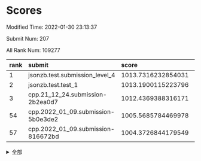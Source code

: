 # Scores

Modified Time: 2022-01-30 23:13:37

Submit Num: 207

All Rank Num: 109277

| rank |               submit               |       score        |       sigma        | pk_num |
| :--- | :--------------------------------- | :----------------- | :----------------- | :----- |
| 1    | jsonzb.test.submission_level_4     | 1013.7316232854031 | 0.7995717060102119 | 2111   |
| 2    | jsonzb.test.test_1                 | 1013.1900115223796 | 0.7981292138448113 | 2114   |
| 3    | cpp.21_12_24.submission-2b2ea0d7   | 1012.4369388316171 | 0.8160869546489049 | 2114   |
| 54   | cpp.2022_01_09.submission-5b0e3de2 | 1005.5685784469978 | 0.7097184194004676 | 2105   |
| 57   | cpp.2022_01_09.submission-816672bd | 1004.3726844179549 | 0.7096974610268832 | 2114   |


<details>
<summary>全部</summary>

| rank |                 submit                 |       score        |       sigma        | pk_num |
| :--- | :------------------------------------- | :----------------- | :----------------- | :----- |
| 1    | jsonzb.test.submission_level_4         | 1013.7316232854031 | 0.7995717060102119 | 2111   |
| 2    | jsonzb.test.test_1                     | 1013.1900115223796 | 0.7981292138448113 | 2114   |
| 3    | cpp.21_12_24.submission-2b2ea0d7       | 1012.4369388316171 | 0.8160869546489049 | 2114   |
| 4    | gobigger.level_3.submission_level_3_22 | 1011.5763527785754 | 0.7686340663837138 | 2111   |
| 5    | gobigger.level_3.submission_level_3_5  | 1011.2558101663817 | 0.7815011523913235 | 2111   |
| 6    | gobigger.level_3.submission_level_3_11 | 1011.048031787153  | 0.7583049782470989 | 2115   |
| 7    | gobigger.level_3.submission_level_3_28 | 1011.0128316358763 | 0.7958188147318659 | 2104   |
| 8    | gobigger.level_3.submission_level_3_45 | 1010.9916697410824 | 0.7722647078355132 | 2110   |
| 9    | gobigger.level_3.submission_level_3_41 | 1010.910614770591  | 0.771017089256533  | 2115   |
| 10   | gobigger.level_3.submission_level_3_3  | 1010.9063066333904 | 0.7619143940206768 | 2112   |
| 11   | gobigger.level_3.submission_level_3_39 | 1010.8959774291188 | 0.7684375244081403 | 2113   |
| 12   | gobigger.level_3.submission_level_3_15 | 1010.8303885973747 | 0.7525554549485405 | 2105   |
| 13   | gobigger.level_3.submission_level_3_35 | 1010.8179697177344 | 0.7764591502650157 | 2111   |
| 14   | gobigger.level_3.submission_level_3_10 | 1010.7807104309496 | 0.7623162375659998 | 2111   |
| 15   | gobigger.level_3.submission_level_3_26 | 1010.6942018403839 | 0.7714642498043616 | 2114   |
| 16   | gobigger.level_3.submission_level_3_30 | 1010.6146741121316 | 0.7501088187599376 | 2114   |
| 17   | gobigger.level_3.submission_level_3_20 | 1010.6103399204368 | 0.7690910556761078 | 2109   |
| 18   | gobigger.level_3.submission_level_3_46 | 1010.5830485151506 | 0.7652708900425907 | 2113   |
| 19   | gobigger.level_3.submission_level_3_7  | 1010.4787379627492 | 0.7532566728149875 | 2112   |
| 20   | gobigger.level_3.submission_level_3_8  | 1010.4777812223678 | 0.7793783324119268 | 2115   |
| 21   | gobigger.level_3.submission_level_3_0  | 1010.2379647787753 | 0.7868865983898427 | 2108   |
| 22   | gobigger.level_3.submission_level_3_33 | 1010.1278329933383 | 0.7468472820191994 | 2111   |
| 23   | gobigger.level_3.submission_level_3_44 | 1010.0698098926787 | 0.7514319911749038 | 2109   |
| 24   | gobigger.level_3.submission_level_3_38 | 1010.0153158671095 | 0.7918061022598051 | 2112   |
| 25   | gobigger.level_3.submission_level_3_32 | 1009.9746070983973 | 0.7680674078332951 | 2108   |
| 26   | gobigger.level_3.submission_level_3_18 | 1009.9486829584745 | 0.7619898623002023 | 2105   |
| 27   | gobigger.level_3.submission_level_3_24 | 1009.9279885305948 | 0.7597704656844225 | 2108   |
| 28   | gobigger.level_3.submission_level_3_34 | 1009.9134007676867 | 0.7669099640723643 | 2103   |
| 29   | gobigger.level_3.submission_level_3_36 | 1009.9049898465631 | 0.760686499709736  | 2114   |
| 30   | gobigger.level_3.submission_level_3_23 | 1009.7875081459937 | 0.754976585146828  | 2116   |
| 31   | gobigger.level_3.submission_level_3_25 | 1009.7837337346588 | 0.76389320703182   | 2114   |
| 32   | gobigger.level_3.submission_level_3_12 | 1009.7447656545188 | 0.7679184473645805 | 2112   |
| 33   | gobigger.level_3.submission_level_3_48 | 1009.7174828877387 | 0.7597415979819107 | 2114   |
| 34   | gobigger.level_3.submission_level_3_14 | 1009.7094973855582 | 0.7823469507584047 | 2111   |
| 35   | gobigger.level_3.submission_level_3_29 | 1009.689280996605  | 0.7773134994522967 | 2109   |
| 36   | gobigger.level_3.submission_level_3_27 | 1009.6599923032819 | 0.7364502323674484 | 2111   |
| 37   | gobigger.level_3.submission_level_3_40 | 1009.6298141802927 | 0.7361803281445052 | 2109   |
| 38   | gobigger.level_3.submission_level_3_16 | 1009.6016958575847 | 0.7525119767626186 | 2115   |
| 39   | gobigger.level_3.submission_level_3_19 | 1009.5704313513841 | 0.7474552408653808 | 2111   |
| 40   | gobigger.level_3.submission_level_3_13 | 1009.3143174152386 | 0.7437768454776974 | 2112   |
| 41   | gobigger.level_3.submission_level_3_47 | 1009.290909469219  | 0.7625330462526333 | 2107   |
| 42   | gobigger.level_3.submission_level_3_17 | 1009.1126134648563 | 0.7659621409387394 | 2113   |
| 43   | gobigger.level_3.submission_level_3_2  | 1008.9441737010421 | 0.7414672591354785 | 2114   |
| 44   | gobigger.level_3.submission_level_3_43 | 1008.8580742127173 | 0.7542616382637805 | 2110   |
| 45   | gobigger.level_3.submission_level_3_21 | 1008.8220735637954 | 0.7338460510370297 | 2111   |
| 46   | gobigger.level_3.submission_level_3_6  | 1008.755797180027  | 0.7495435079718418 | 2114   |
| 47   | gobigger.level_3.submission_level_3_1  | 1008.6266676422986 | 0.7464869093592863 | 2112   |
| 48   | gobigger.level_3.submission_level_3_4  | 1008.5406673478285 | 0.7463622790658704 | 2113   |
| 49   | gobigger.level_3.submission_level_3_31 | 1008.4194943217279 | 0.7412597102464962 | 2113   |
| 50   | gobigger.level_3.submission_level_3_9  | 1008.3108294679524 | 0.7493422672360515 | 2110   |
| 51   | gobigger.level_3.submission_level_3_49 | 1008.2136074223957 | 0.7308271345900075 | 2108   |
| 52   | gobigger.level_3.submission_level_3_42 | 1008.1706072611513 | 0.7243614280917142 | 2111   |
| 53   | gobigger.level_3.submission_level_3_37 | 1007.7124465929593 | 0.7493016484985765 | 2116   |
| 54   | cpp.2022_01_09.submission-5b0e3de2     | 1005.5685784469978 | 0.7097184194004676 | 2105   |
| 55   | gobigger.level_1.submission_level_1_34 | 1005.3873161442158 | 0.740800951085755  | 2108   |
| 56   | gobigger.level_1.submission_level_1_5  | 1004.7414893317156 | 0.7149754745184846 | 2113   |
| 57   | cpp.2022_01_09.submission-816672bd     | 1004.3726844179549 | 0.7096974610268832 | 2114   |
| 58   | gobigger.level_1.submission_level_1_19 | 1004.3543340009708 | 0.7266474944715975 | 2114   |
| 59   | gobigger.level_1.submission_level_1_0  | 1004.3117374414885 | 0.7045144844825235 | 2110   |
| 60   | gobigger.level_1.submission_level_1_40 | 1004.26317631819   | 0.7151282353533678 | 2115   |
| 61   | gobigger.level_1.submission_level_1_44 | 1004.1701917948109 | 0.7322141027647835 | 2113   |
| 62   | gobigger.level_1.submission_level_1_16 | 1004.0044707726611 | 0.7309085486826342 | 2113   |
| 63   | gobigger.level_1.submission_level_1_49 | 1003.8957338368398 | 0.710695867081256  | 2116   |
| 64   | gobigger.level_1.submission_level_1_43 | 1003.8420276291719 | 0.7133755340375351 | 2112   |
| 65   | gobigger.level_1.submission_level_1_47 | 1003.8193306658758 | 0.7053640135633357 | 2113   |
| 66   | gobigger.level_1.submission_level_1_27 | 1003.8013530175153 | 0.7190540947939699 | 2109   |
| 67   | gobigger.level_1.submission_level_1_24 | 1003.6427339702088 | 0.7132944864154553 | 2113   |
| 68   | gobigger.level_1.submission_level_1_36 | 1003.633851180751  | 0.7232095809587314 | 2112   |
| 69   | gobigger.level_1.submission_level_1_45 | 1003.5322366659879 | 0.713182896947739  | 2114   |
| 70   | gobigger.level_1.submission_level_1_26 | 1003.529925024943  | 0.7275603455697963 | 2115   |
| 71   | gobigger.level_1.submission_level_1_46 | 1003.5054976468907 | 0.7228188196894538 | 2109   |
| 72   | gobigger.level_1.submission_level_1_1  | 1003.4800196891687 | 0.7106721237311029 | 2110   |
| 73   | gobigger.level_1.submission_level_1_17 | 1003.4768151590861 | 0.7087812766952278 | 2112   |
| 74   | gobigger.level_1.submission_level_1_39 | 1003.3905381852308 | 0.7120122526067749 | 2115   |
| 75   | gobigger.level_1.submission_level_1_41 | 1003.3621261100768 | 0.7136885962420164 | 2108   |
| 76   | gobigger.level_1.submission_level_1_6  | 1003.3208434478531 | 0.7238402720853445 | 2112   |
| 77   | gobigger.level_1.submission_level_1_2  | 1003.3189015727638 | 0.7219658221460504 | 2109   |
| 78   | gobigger.level_1.submission_level_1_20 | 1003.2956752802071 | 0.7179173918288903 | 2114   |
| 79   | gobigger.level_1.submission_level_1_15 | 1003.282911297647  | 0.7149507932595048 | 2109   |
| 80   | gobigger.level_1.submission_level_1_31 | 1003.2642414458279 | 0.7087205436255645 | 2113   |
| 81   | gobigger.level_1.submission_level_1_48 | 1003.2540712526979 | 0.7158146948578553 | 2118   |
| 82   | gobigger.level_1.submission_level_1_33 | 1003.2260459067447 | 0.711284829927093  | 2108   |
| 83   | gobigger.level_1.submission_level_1_42 | 1003.2039294509142 | 0.7130815554057679 | 2112   |
| 84   | gobigger.level_1.submission_level_1_38 | 1003.1816647410864 | 0.716827604860989  | 2111   |
| 85   | gobigger.level_1.submission_level_1_14 | 1003.1471037451903 | 0.7154450922595956 | 2114   |
| 86   | gobigger.level_1.submission_level_1_37 | 1003.0062395205948 | 0.7111848046087279 | 2115   |
| 87   | gobigger.level_1.submission_level_1_4  | 1002.9867590158807 | 0.718886787900273  | 2104   |
| 88   | gobigger.level_1.submission_level_1_22 | 1002.9546174342589 | 0.7184705606691983 | 2114   |
| 89   | gobigger.level_1.submission_level_1_23 | 1002.9350939464612 | 0.7146224682927964 | 2112   |
| 90   | gobigger.level_1.submission_level_1_29 | 1002.8848088079192 | 0.7133639460559985 | 2112   |
| 91   | gobigger.level_1.submission_level_1_32 | 1002.7828210549487 | 0.7112098436330431 | 2113   |
| 92   | gobigger.level_1.submission_level_1_7  | 1002.7790191442009 | 0.7252099859183216 | 2113   |
| 93   | gobigger.level_1.submission_level_1_30 | 1002.7749999769485 | 0.7164029793500932 | 2109   |
| 94   | gobigger.level_1.submission_level_1_25 | 1002.7534446195456 | 0.7148695310064968 | 2114   |
| 95   | gobigger.level_1.submission_level_1_35 | 1002.7315524891775 | 0.7163562684553544 | 2109   |
| 96   | gobigger.level_1.submission_level_1_8  | 1002.4344611540325 | 0.713266081074597  | 2113   |
| 97   | gobigger.level_1.submission_level_1_10 | 1002.3020319852153 | 0.7188214903558929 | 2110   |
| 98   | gobigger.level_1.submission_level_1_13 | 1002.2695851350917 | 0.7266409149882553 | 2113   |
| 99   | gobigger.level_1.submission_level_1_3  | 1002.2236692863594 | 0.7141878051292772 | 2110   |
| 100  | gobigger.level_1.submission_level_1_18 | 1002.181180276549  | 0.7224210002984689 | 2108   |
| 101  | gobigger.level_1.submission_level_1_9  | 1002.1118596973606 | 0.7132083312496614 | 2102   |
| 102  | gobigger.level_1.submission_level_1_11 | 1002.0306447943472 | 0.7130358633335969 | 2109   |
| 103  | gobigger.level_1.submission_level_1_12 | 1001.9699480357908 | 0.7168744601534033 | 2114   |
| 104  | gobigger.level_1.submission_level_1_21 | 1001.9592981011709 | 0.7095327372707189 | 2114   |
| 105  | gobigger.level_1.submission_level_1_28 | 1001.4132837853223 | 0.7028947209075366 | 2112   |
| 106  | gobigger.random.submission_random_23   | 997.3006762272845  | 0.7035570205866273 | 2111   |
| 107  | gobigger.random.submission_random_47   | 997.2680409725416  | 0.709549330453373  | 2110   |
| 108  | gobigger.random.submission_random_8    | 997.2161975305526  | 0.6988128702443263 | 2123   |
| 109  | gobigger.random.submission_random_22   | 997.0644068507654  | 0.7153185240772986 | 2111   |
| 110  | gobigger.random.submission_random_28   | 997.0355067205298  | 0.7202541973186266 | 2111   |
| 111  | gobigger.random.submission_random_48   | 997.001072059545   | 0.7130396828901029 | 2107   |
| 112  | gobigger.random.submission_random_46   | 996.8476881443885  | 0.6979613469759675 | 2109   |
| 113  | gobigger.random.submission_random_42   | 996.7778116870916  | 0.7128104613852129 | 2112   |
| 114  | gobigger.random.submission_random_2    | 996.70025198715    | 0.7206015429382203 | 2116   |
| 115  | gobigger.random.submission_random_38   | 996.6719853320203  | 0.7122159108300089 | 2109   |
| 116  | gobigger.random.submission_random_41   | 996.4027184313411  | 0.6933224831294532 | 2113   |
| 117  | gobigger.random.submission_random_14   | 996.3336027272829  | 0.6996033377587811 | 2107   |
| 118  | gobigger.random.submission_random_12   | 996.328075962327   | 0.7090215379455053 | 2113   |
| 119  | gobigger.random.submission_random_5    | 996.3143138464258  | 0.705547710465514  | 2107   |
| 120  | gobigger.random.submission_random_49   | 996.2983998071865  | 0.7053631207200943 | 2116   |
| 121  | gobigger.random.submission_random_27   | 996.2826096645132  | 0.7067198353033601 | 2112   |
| 122  | gobigger.random.submission_random_20   | 996.1670458745674  | 0.7128230069625046 | 2111   |
| 123  | gobigger.random.submission_random_19   | 996.1548358574044  | 0.7080417151249405 | 2116   |
| 124  | gobigger.random.submission_random_25   | 996.1518572798961  | 0.7038283496961305 | 2111   |
| 125  | gobigger.random.submission_random_21   | 996.1253076106859  | 0.7072877800131153 | 2116   |
| 126  | gobigger.random.submission_random_32   | 996.124040824874   | 0.711084798904875  | 2112   |
| 127  | gobigger.random.submission_random_11   | 995.9669505382542  | 0.7101296382798664 | 2108   |
| 128  | gobigger.random.submission_random_15   | 995.8789635404781  | 0.7145823227154545 | 2109   |
| 129  | gobigger.random.submission_random_43   | 995.8747437541302  | 0.7061087196701753 | 2115   |
| 130  | gobigger.random.submission_random_35   | 995.8693268452873  | 0.7128696073263092 | 2111   |
| 131  | gobigger.random.submission_random_44   | 995.8166537047601  | 0.7090737678766219 | 2110   |
| 132  | gobigger.random.submission_random_17   | 995.7756323040627  | 0.7111444177085591 | 2111   |
| 133  | gobigger.random.submission_random_37   | 995.6983315284663  | 0.7106455479655415 | 2113   |
| 134  | gobigger.random.submission_random_13   | 995.6727873446696  | 0.7200433187082108 | 2116   |
| 135  | gobigger.random.submission_random_4    | 995.6289785408208  | 0.7168203535027083 | 2115   |
| 136  | gobigger.random.submission_random_29   | 995.5842418563806  | 0.7191115529698997 | 2116   |
| 137  | gobigger.random.submission_random_40   | 995.5683861011619  | 0.7131120564365099 | 2113   |
| 138  | gobigger.random.submission_random_3    | 995.522879647468   | 0.7270122271147975 | 2111   |
| 139  | gobigger.random.submission_random_33   | 995.5116404391287  | 0.7172689556477118 | 2112   |
| 140  | gobigger.random.submission_random_18   | 995.4913894713014  | 0.7068285831940513 | 2109   |
| 141  | gobigger.random.submission_random_24   | 995.451254439696   | 0.7012575952324175 | 2115   |
| 142  | gobigger.random.submission_random_6    | 995.432961696224   | 0.7334675869979667 | 2113   |
| 143  | gobigger.random.submission_random_9    | 995.424944558752   | 0.7072199312084602 | 2108   |
| 144  | gobigger.random.submission_random_31   | 995.4166294627878  | 0.70810656221423   | 2115   |
| 145  | gobigger.random.submission_random_36   | 995.4112209865735  | 0.7292600023295652 | 2107   |
| 146  | gobigger.random.submission_random_26   | 995.2367670049523  | 0.7107772178237657 | 2112   |
| 147  | gobigger.random.submission_random_45   | 995.165907059028   | 0.7198118703596054 | 2117   |
| 148  | gobigger.random.submission_random_0    | 995.1523582103866  | 0.7108513884734903 | 2112   |
| 149  | gobigger.random.submission_random_34   | 995.0604843206979  | 0.7073221848901706 | 2111   |
| 150  | gobigger.random.submission_random_30   | 995.0573503625023  | 0.7065375983324759 | 2110   |
| 151  | gobigger.random.submission_random_39   | 995.0282655768834  | 0.71239669504836   | 2117   |
| 152  | gobigger.random.submission_random_10   | 994.9310103435815  | 0.7037673103917403 | 2108   |
| 153  | gobigger.random.submission_random_16   | 994.9009840139241  | 0.7413538450874003 | 2107   |
| 154  | gobigger.level_2.submission_level_2_42 | 994.6555847762489  | 0.733949358458292  | 2111   |
| 155  | gobigger.random.submission_random_1    | 994.6098000477238  | 0.7028641890222384 | 2116   |
| 156  | gobigger.random.submission_random_7    | 994.5732850855499  | 0.7271943924211725 | 2116   |
| 157  | gobigger.level_2.submission_level_2_11 | 994.1594486328822  | 0.7249770568862953 | 2116   |
| 158  | gobigger.level_2.submission_level_2_35 | 993.74027689077    | 0.7184531305713515 | 2115   |
| 159  | gobigger.level_2.submission_level_2_2  | 993.5396702681984  | 0.7416585882928677 | 2113   |
| 160  | gobigger.level_2.submission_level_2_12 | 993.1842373562063  | 0.7366725408635851 | 2109   |
| 161  | gobigger.level_2.submission_level_2_49 | 993.1087242270416  | 0.7410917256218668 | 2113   |
| 162  | gobigger.level_2.submission_level_2_15 | 992.9817602785556  | 0.7384052640544476 | 2112   |
| 163  | gobigger.level_2.submission_level_2_28 | 992.9561948256444  | 0.7455840242732291 | 2113   |
| 164  | gobigger.level_2.submission_level_2_40 | 992.8965609961758  | 0.7383550548598081 | 2108   |
| 165  | gobigger.level_2.submission_level_2_4  | 992.8964319263449  | 0.7439828905328951 | 2107   |
| 166  | gobigger.level_2.submission_level_2_45 | 992.8654729740936  | 0.734144886270336  | 2111   |
| 167  | gobigger.level_2.submission_level_2_16 | 992.8050138899429  | 0.7405210263517856 | 2105   |
| 168  | gobigger.level_2.submission_level_2_18 | 992.7515233875039  | 0.7342838176631473 | 2109   |
| 169  | gobigger.level_2.submission_level_2_19 | 992.6817857785095  | 0.7448146938228788 | 2109   |
| 170  | gobigger.level_2.submission_level_2_46 | 992.6593561409535  | 0.7362767207033739 | 2107   |
| 171  | gobigger.level_2.submission_level_2_10 | 992.5154370793988  | 0.7358277590238346 | 2110   |
| 172  | gobigger.level_2.submission_level_2_34 | 992.5072466034926  | 0.729970298294321  | 2111   |
| 173  | gobigger.level_2.submission_level_2_44 | 992.4439753652176  | 0.7324573105201986 | 2110   |
| 174  | gobigger.level_2.submission_level_2_7  | 992.399040596783   | 0.7467077677995039 | 2109   |
| 175  | gobigger.level_2.submission_level_2_13 | 992.3751126862917  | 0.7532437641407421 | 2116   |
| 176  | gobigger.level_2.submission_level_2_38 | 992.3523570387224  | 0.7669354516165658 | 2112   |
| 177  | gobigger.level_2.submission_level_2_29 | 992.3027020567301  | 0.731140877634762  | 2112   |
| 178  | gobigger.level_2.submission_level_2_25 | 992.2578760143929  | 0.7437234671169889 | 2106   |
| 179  | gobigger.level_2.submission_level_2_36 | 992.2528796310689  | 0.7297856515827712 | 2112   |
| 180  | gobigger.level_2.submission_level_2_33 | 992.2199450270812  | 0.7249403805336788 | 2105   |
| 181  | gobigger.level_2.submission_level_2_37 | 992.1796830269624  | 0.7430873019648977 | 2115   |
| 182  | gobigger.level_2.submission_level_2_24 | 992.0489322970391  | 0.7307335439352975 | 2110   |
| 183  | gobigger.level_2.submission_level_2_8  | 991.925157382757   | 0.7550624664381311 | 2106   |
| 184  | gobigger.level_2.submission_level_2_39 | 991.8667471857888  | 0.7574847001366571 | 2116   |
| 185  | gobigger.level_2.submission_level_2_30 | 991.8644406311294  | 0.7465525014742216 | 2111   |
| 186  | gobigger.level_2.submission_level_2_26 | 991.8567093797761  | 0.7554667841360747 | 2117   |
| 187  | gobigger.level_2.submission_level_2_21 | 991.8069511388366  | 0.7489762994521172 | 2111   |
| 188  | gobigger.level_2.submission_level_2_0  | 991.7263621364615  | 0.7459764612415907 | 2111   |
| 189  | gobigger.level_2.submission_level_2_47 | 991.6822444381827  | 0.7409326722941465 | 2115   |
| 190  | gobigger.level_2.submission_level_2_27 | 991.5158610973305  | 0.745320359800059  | 2111   |
| 191  | gobigger.level_2.submission_level_2_9  | 991.5155834800621  | 0.7555964803951997 | 2115   |
| 192  | gobigger.level_2.submission_level_2_3  | 991.3288971277888  | 0.758091846094418  | 2110   |
| 193  | gobigger.level_2.submission_level_2_5  | 991.2797716818004  | 0.7558279770563869 | 2112   |
| 194  | gobigger.level_2.submission_level_2_43 | 991.2300220002504  | 0.7696399623006331 | 2113   |
| 195  | gobigger.level_2.submission_level_2_41 | 991.2269044289501  | 0.7680520358816043 | 2117   |
| 196  | gobigger.level_2.submission_level_2_23 | 991.1582161870953  | 0.7474234313416578 | 2110   |
| 197  | gobigger.level_2.submission_level_2_14 | 990.9734443839353  | 0.759261765829855  | 2109   |
| 198  | gobigger.level_2.submission_level_2_31 | 990.9449436088489  | 0.7542264454055945 | 2108   |
| 199  | gobigger.level_2.submission_level_2_48 | 990.9037953398883  | 0.7741997443580555 | 2115   |
| 200  | gobigger.level_2.submission_level_2_6  | 990.885676172274   | 0.7547254755155535 | 2116   |
| 201  | gobigger.level_2.submission_level_2_17 | 990.8688878052546  | 0.7458615685262385 | 2114   |
| 202  | gobigger.level_2.submission_level_2_20 | 990.8445640812083  | 0.7516882859582338 | 2119   |
| 203  | gobigger.level_2.submission_level_2_1  | 990.5725605646264  | 0.7619221792920473 | 2115   |
| 204  | gobigger.level_2.submission_level_2_22 | 990.521403962977   | 0.7526414463447406 | 2114   |
| 205  | gobigger.level_2.submission_level_2_32 | 989.1516404157117  | 0.7837583321211925 | 2110   |
| 206  | gobigger.none.submission_none_1        | 979.599684714567   | 1.2884907635893323 | 2109   |
| 207  | gobigger.none.submission_none_0        | 976.7920921590694  | 1.2978019949053277 | 2114   |

</details>